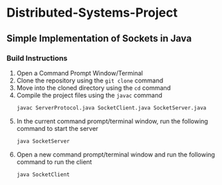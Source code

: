 # Distributed-Systems-Project

## Simple Implementation of Sockets in Java

### Build Instructions
1. Open a Command Prompt Window/Terminal
2. Clone the repository using the `git clone` command
3. Move into the cloned directory using the `cd` command
4. Compile the project files using the `javac` command
	 ```sh
	javac ServerProtocol.java SocketClient.java SocketServer.java
	```
3. In the current command prompt/terminal window, run the following command to start the server
	```sh
	java SocketServer
	```
4. Open a new command prompt/terminal window and run the following command to run the client
	```sh
	java SocketClient
	```
